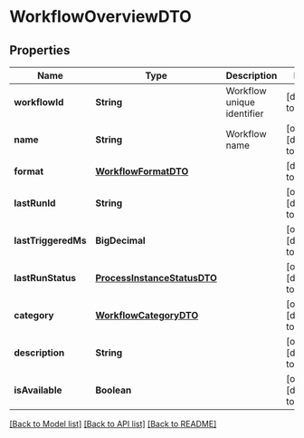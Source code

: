 # WorkflowOverviewDTO
## Properties

| Name | Type | Description | Notes |
|------------ | ------------- | ------------- | -------------|
| **workflowId** | **String** | Workflow unique identifier | [default to null] |
| **name** | **String** | Workflow name | [optional] [default to null] |
| **format** | [**WorkflowFormatDTO**](WorkflowFormatDTO.md) |  | [default to null] |
| **lastRunId** | **String** |  | [optional] [default to null] |
| **lastTriggeredMs** | **BigDecimal** |  | [optional] [default to null] |
| **lastRunStatus** | [**ProcessInstanceStatusDTO**](ProcessInstanceStatusDTO.md) |  | [optional] [default to null] |
| **category** | [**WorkflowCategoryDTO**](WorkflowCategoryDTO.md) |  | [optional] [default to null] |
| **description** | **String** |  | [optional] [default to null] |
| **isAvailable** | **Boolean** |  | [optional] [default to null] |

[[Back to Model list]](../README.md#documentation-for-models) [[Back to API list]](../README.md#documentation-for-api-endpoints) [[Back to README]](../README.md)

